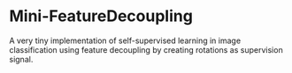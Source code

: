 # Mini-FeatureDecoupling
A very tiny implementation of self-supervised learning in image classification using feature decoupling by creating rotations as supervision signal.

